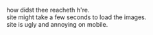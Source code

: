 how didst thee reacheth h're.  
site might take a few seconds to load the images.  
site is ugly and annoying on mobile.  
